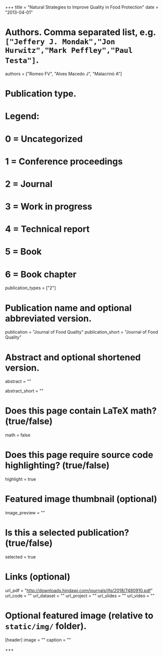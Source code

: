 +++
title = "Natural Strategies to Improve Quality in Food Protection"
date = "2013-04-01"

# Authors. Comma separated list, e.g. `["Jeffery J. Mondak","Jon Hurwitz","Mark Peffley","Paul Testa"]`.
authors = ["Romeo FV", "Alves Macedo J", "Malacrinò A"]

# Publication type.
# Legend:
# 0 = Uncategorized
# 1 = Conference proceedings
# 2 = Journal
# 3 = Work in progress
# 4 = Technical report
# 5 = Book
# 6 = Book chapter
publication_types = ["2"]

# Publication name and optional abbreviated version.
publication = "Journal of Food Quality"
publication_short = "Journal of Food Quality"

# Abstract and optional shortened version.
abstract = ""

abstract_short = ""

# Does this page contain LaTeX math? (true/false)
math = false

# Does this page require source code highlighting? (true/false)
highlight = true

# Featured image thumbnail (optional)
image_preview = ""

# Is this a selected publication? (true/false)
selected = true

# Links (optional)
url_pdf = "http://downloads.hindawi.com/journals/jfq/2018/7480910.pdf"
url_code = ""
url_dataset = ""
url_project = ""
url_slides = ""
url_video = ""

# Optional featured image (relative to `static/img/` folder).
[header]
image = ""
caption = ""

+++
